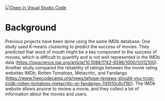 [![Open in Visual Studio Code](https://classroom.github.com/assets/open-in-vscode-f059dc9a6f8d3a56e377f745f24479a46679e63a5d9fe6f495e02850cd0d8118.svg)](https://classroom.github.com/online_ide?assignment_repo_id=449913&assignment_repo_type=GroupAssignmentRepo)
# Background

Previous projects have been done using the same IMDb database. One study used K-means clustering to predict the success of movies. They predicted that word of mouth might be a key component to the success of movies, which is difficult to quantify and is not well represented in the IMDb data (https://iopscience.iop.org/article/10.1088/1742-6596/1000/1/012100). Another study compared the reliability of ratings between the movie rating websites IMDb, Rotten Tomatoes, Metacritic, and Fandango (https://www.freecodecamp.org/news/whose-reviews-should-you-trust-imdb-rotten-tomatoes-metacritic-or-fandango-7d1010c6cf19/). The IMDb website allows anyone to review a movie, and they collect a lot of information about the movies and users.
